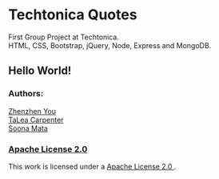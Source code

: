 # Techtonica Quotes
First Group Project at Techtonica.
<br>
HTML, CSS, Bootstrap, jQuery, Node, Express and MongoDB.

<h2>Hello World!</h2>


<h3>Authors: </h3>
<a href="https://github.com/zzyou" target="_blank">Zhenzhen You</a>
<br>
<a href="https://github.com/TaLeaMonet" target="_blank">TaLea Carpenter</a>
<br>
<a href="https://github.com/SoonaMata" target="_blank">Soona Mata</a>


<h3>
  <a href=""https://choosealicense.com/licenses/apache-2.0/ target="_blank">
    Apache License 2.0
  </a>
</h3>
<p>
  This work is licensed under a 
  <a href="https://choosealicense.com/licenses/apache-2.0/" target="_blank">
    Apache License 2.0
  </a>.
</p>
